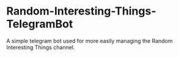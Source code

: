 # Random-Interesting-Things-TelegramBot
A simple telegram bot used for more easily managing the Random Interesting Things channel.
